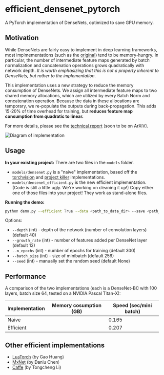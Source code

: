 # efficient_densenet_pytorch
A PyTorch implementation of DenseNets, optimized to save GPU memory.

## Motivation
While DenseNets are fairly easy to implement in deep learning frameworks, most
implmementations (such as the [original](https://github.com/liuzhuang13/DenseNet)) tend to be memory-hungry.
In particular, the number of intermediate feature maps generated by batch normalization and concatenation operations
grows quadratically with network depth.
*It is worth emphasizing that this is not a property inherent to DenseNets, but rather to the implementation.*

This implementation uses a new strategy to reduce the memory consumption of DenseNets.
We assign all intermediate feature maps to two shared memory allocations,
which are utilized by every Batch Norm and concatenation operation.
Because the data in these allocations are temporary, we re-populate the outputs during back-propagation.
This adds 15-20% of time overhead for training, but **reduces feature map consumption from quadratic to linear.**

For more details, please see the [technical report](https://github.com/liuzhuang13/DenseNet/blob/master/efficient_densenet_techreport.pdf) (soon to be on ArXiV).

![Diagram of implementation](https://raw.github.com/gpleiss/efficient_densenet_pytorch/master/images/forward.png)

## Usage

**In your existing project:**
There are two files in the `models` folder.
 - `models/densenet.py` is a "naive" implementation, based off the [torchvision](https://github.com/pytorch/vision/blob/master/torchvision/models/densenet.py) and
[project killer](https://github.com/felixgwu/img_classification_pk_pytorch/blob/master/models/densenet.py) implementations.
 - `models/densenet_efficient.py` is the new efficient implementation. (Code is still a little ugly. We're working on cleaning it up!)
Copy either one of those files into your project!
They work as stand-alone files.

**Running the demo:**
```sh
python demo.py --efficient True --data <path_to_data_dir> --save <path_to_save_dir>
```

Options:
- `--depth` (int) - depth of the network (number of convolution layers) (default 40)
- `--growth_rate` (int) - number of features added per DenseNet layer (default 12)
- `--n_epochs` (int) - number of epochs for training (default 300)
- `--batch_size` (int) - size of minibatch (default 256)
- `--seed` (int) - manually set the random seed (default None)

## Performance

A comparison of the two implementations (each is a DenseNet-BC with 100 layers, batch size 64, tested on a NVIDIA Pascal Titan-X):

| Implementation | Memory cosumption (GB) | Speed (sec/mini batch) |
|----------------|------------------------|------------------------|
| Naive          |                        | 0.165                  |
| Efficient      |                        | 0.207                  |

## Other efficient implementations
- [LuaTorch](https://github.com/liuzhuang13/DenseNet/tree/master/models) (by Gao Huang)
- [MxNet](https://github.com/taineleau/efficient_densenet_mxnet) (by Danlu Chen)
- [Caffe](https://github.com/Tongcheng/DN_CaffeScript) (by Tongcheng Li)
